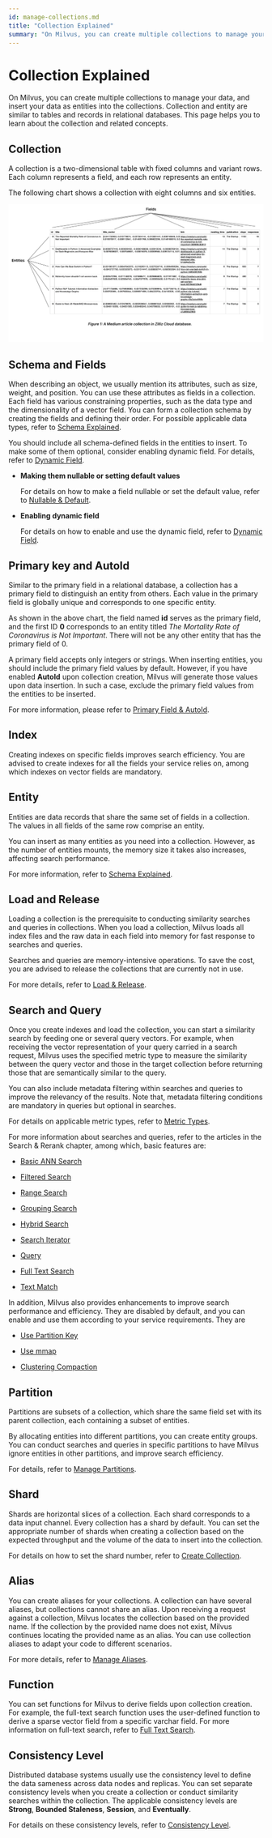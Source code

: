 ```yaml
---
id: manage-collections.md
title: "Collection Explained"
summary: "On Milvus, you can create multiple collections to manage your data, and insert your data as entities into the collections. Collection and entity are similar to tables and records in relational databases. This page helps you to learn about the collection and related concepts."
---
```


# Collection Explained

On Milvus, you can create multiple collections to manage your data, and insert your data as entities into the collections. Collection and entity are similar to tables and records in relational databases. This page helps you to learn about the collection and related concepts.

## Collection

A collection is a two-dimensional table with fixed columns and variant rows. Each column represents a field, and each row represents an entity. 

The following chart shows a collection with eight columns and six entities.

![Collection Explained](../../../../assets/collection-explained.png)

## Schema and Fields

When describing an object, we usually mention its attributes, such as size, weight, and position. You can use these attributes as fields in a collection. Each field has various constraining properties, such as the data type and the dimensionality of a vector field. You can form a collection schema by creating the fields and defining their order. For possible applicable data types, refer to [Schema Explained](schema.md).

You should include all schema-defined fields in the entities to insert. To make some of them optional, consider enabling dynamic field. For details, refer to [Dynamic Field](enable-dynamic-field.md).

- **Making them nullable or setting default values**

    For details on how to make a field nullable or set the default value, refer to [Nullable & Default](nullable-and-default.md).

- **Enabling dynamic field**

    For details on how to enable and use the dynamic field, refer to [Dynamic Field](enable-dynamic-field.md).

## Primary key and AutoId

Similar to the primary field in a relational database, a collection has a primary field to distinguish an entity from others. Each value in the primary field is globally unique and corresponds to one specific entity. 

As shown in the above chart, the field named **id** serves as the primary field, and the first ID **0** corresponds to an entity titled *The Mortality Rate of Coronavirus is Not Important*. There will not be any other entity that has the primary field of 0. 

A primary field accepts only integers or strings. When inserting entities, you should include the primary field values by default. However, if you have enabled **AutoId** upon collection creation, Milvus will generate those values upon data insertion. In such a case, exclude the primary field values from the entities to be inserted.

For more information, please refer to [Primary Field & AutoId](primary-field.md).

## Index

Creating indexes on specific fields improves search efficiency. You are advised to create indexes for all the fields your service relies on, among which indexes on vector fields are mandatory.

## Entity

Entities are data records that share the same set of fields in a collection. The values in all fields of the same row comprise an entity.

You can insert as many entities as you need into a collection. However, as the number of entities mounts, the memory size it takes also increases, affecting search performance.

For more information, refer to [Schema Explained](schema.md).

## Load and Release

Loading a collection is the prerequisite to conducting similarity searches and queries in collections. When you load a collection, Milvus loads all index files and the raw data in each field into memory for fast response to searches and queries.

Searches and queries are memory-intensive operations. To save the cost, you are advised to release the collections that are currently not in use.

For more details, refer to [Load & Release](load-and-release.md).

## Search and Query

Once you create indexes and load the collection, you can start a similarity search by feeding one or several query vectors. For example, when receiving the vector representation of your query carried in a search request, Milvus uses the specified metric type to measure the similarity between the query vector and those in the target collection before returning those that are semantically similar to the query.

You can also include metadata filtering within searches and queries to improve the relevancy of the results. Note that, metadata filtering conditions are mandatory in queries but optional in searches.

For details on applicable metric types, refer to [Metric Types](metric.md).

For more information about searches and queries, refer to the articles in the Search & Rerank chapter, among which, basic features are:

- [Basic ANN Search](single-vector-search.md)

- [Filtered Search](filtered-search.md)

- [Range Search](range-search.md)

- [Grouping Search](grouping-search.md)

- [Hybrid Search](multi-vector-search.md)

- [Search Iterator](with-iterators.md)

- [Query](get-and-scalar-query.md)

- [Full Text Search](full-text-search.md)

- [Text Match](keyword-match.md)

In addition, Milvus also provides enhancements to improve search performance and efficiency. They are disabled by default, and you can enable and use them according to your service requirements. They are

- [Use Partition Key](use-partition-key.md)

- [Use mmap](mmap.md)

- [Clustering Compaction](clustering-compaction.md)

## Partition

Partitions are subsets of a collection, which share the same field set with its parent collection, each containing a subset of entities.

By allocating entities into different partitions, you can create entity groups. You can conduct searches and queries in specific partitions to have Milvus ignore entities in other partitions, and improve search efficiency.

For details, refer to [Manage Partitions](manage-partitions.md).

## Shard

Shards are horizontal slices of a collection. Each shard corresponds to a data input channel. Every collection has a shard by default. You can set the appropriate number of shards when creating a collection based on the expected throughput and the volume of the data to insert into the collection.

For details on how to set the shard number, refer to [Create Collection](create-collection.md).

## Alias

You can create aliases for your collections. A collection can have several aliases, but collections cannot share an alias. Upon receiving a request against a collection, Milvus locates the collection based on the provided name. If the collection by the provided name does not exist, Milvus continues locating the provided name as an alias. You can use collection aliases to adapt your code to different scenarios.

For more details, refer to [Manage Aliases](manage-aliases.md).

## Function

You can set functions for Milvus to derive fields upon collection creation. For example, the full-text search function uses the user-defined function to derive a sparse vector field from a specific varchar field. For more information on full-text search, refer to [Full Text Search](full-text-search.md).

## Consistency Level

Distributed database systems usually use the consistency level to define the data sameness across data nodes and replicas. You can set separate consistency levels when you create a collection or conduct similarity searches within the collection. The applicable consistency levels are **Strong**, **Bounded Staleness**, **Session**, and **Eventually**.

 For details on these consistency levels, refer to [Consistency Level](tune_consistency.md).

